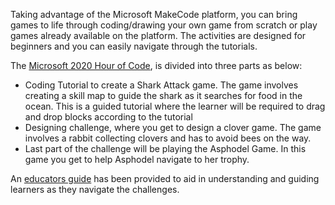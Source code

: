 Taking advantage of the Microsoft MakeCode platform, you can bring games to life through coding/drawing your own game from scratch or play games already available on the platform. The activities are designed for beginners and you can easily navigate through the tutorials.

The [Microsoft 2020 Hour of Code](https://arcade.makecode.com/hour-of-code-2020), is divided into three parts as below:
* Coding Tutorial to create a Shark Attack game. The game involves creating a skill map to guide the shark as it searches for food in the ocean. This is a guided tutorial where the learner will be required to drag and drop blocks according to the tutorial
* Designing challenge, where you get to design a clover game. The game involves a rabbit collecting clovers and has to avoid bees on the way. 
* Last part of the challenge will be playing the Asphodel Game. In this game you get to help Asphodel navigate to her trophy.

An [educators guide](https://arcade.makecode.com/hour-of-code/educators-2020) has been provided to aid in understanding and guiding learners as they navigate the challenges.
